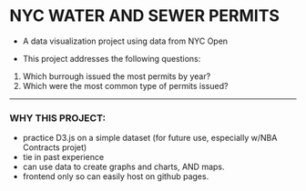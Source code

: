 # NYC WATER AND SEWER PERMITS 

- A data visualization project using data from NYC Open

- This project addresses the following questions:
1. Which burrough issued the most permits by year?
2. Which were the most common type of permits issued?

----------------------------------------------------------------------------------
### WHY THIS PROJECT:
- practice D3.js on a simple dataset (for future use, especially w/NBA Contracts projet)
- tie in past experience
- can use data to create graphs and charts, AND maps. 
- frontend only so can easily host on github pages.